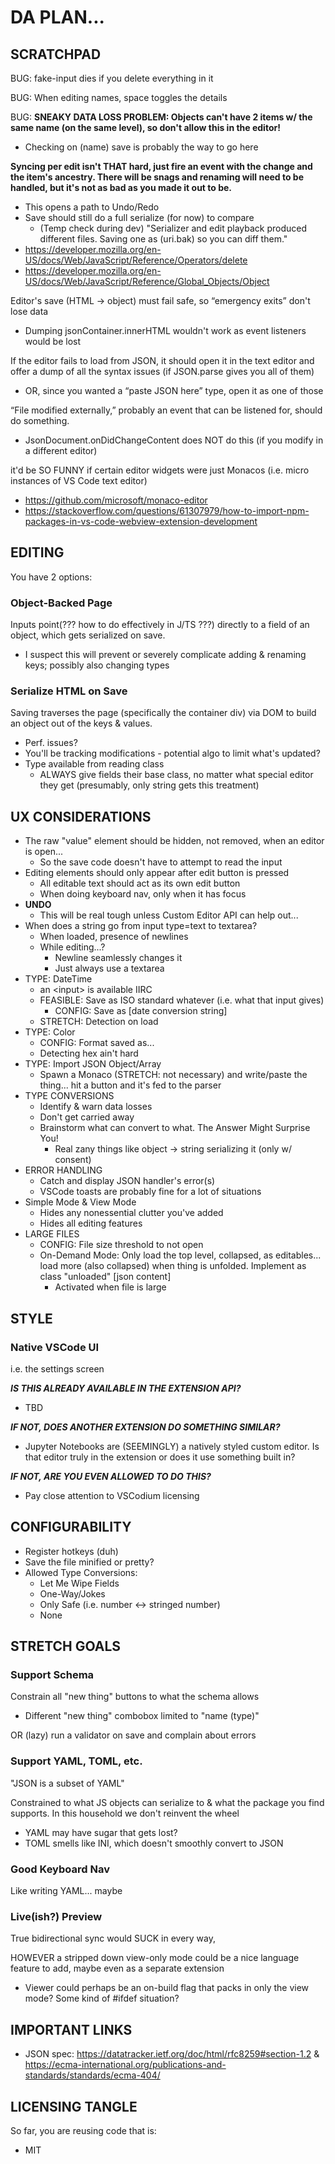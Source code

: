 # DA PLAN...

## SCRATCHPAD

BUG: fake-input dies if you delete everything in it

BUG: When editing names, space toggles the details

BUG: **SNEAKY DATA LOSS PROBLEM: Objects can't have 2 items w/ the same name (on the same level), so don't allow this in the editor!**

- Checking on (name) save is probably the way to go here

**Syncing per edit isn't THAT hard, just fire an event with the change and the item's ancestry. There will be snags and renaming will need to be handled, but it's not as bad as you made it out to be.**

- This opens a path to Undo/Redo
- Save should still do a full serialize (for now) to compare
  - (Temp check during dev) "Serializer and edit playback produced different files. Saving one as (uri.bak) so you can diff them."
- https://developer.mozilla.org/en-US/docs/Web/JavaScript/Reference/Operators/delete
- https://developer.mozilla.org/en-US/docs/Web/JavaScript/Reference/Global_Objects/Object

Editor's save (HTML -> object) must fail safe, so “emergency exits” don't lose data

- Dumping jsonContainer.innerHTML wouldn't work as event listeners would be lost

If the editor fails to load from JSON, it should open it in the text editor and offer a dump of all the syntax issues (if JSON.parse gives you all of them)

- OR, since you wanted a “paste JSON here” type, open it as one of those

“File modified externally,” probably an event that can be listened for, should do something.

- JsonDocument.onDidChangeContent does NOT do this (if you modify in a different editor)

it'd be SO FUNNY if certain editor widgets were just Monacos (i.e. micro instances of VS Code text editor)

- https://github.com/microsoft/monaco-editor
- https://stackoverflow.com/questions/61307979/how-to-import-npm-packages-in-vs-code-webview-extension-development

## EDITING

You have 2 options:

### Object-Backed Page

Inputs point(??? how to do effectively in J/TS ???) directly to a field of an object, which gets serialized on save.

- I suspect this will prevent or severely complicate adding & renaming keys; possibly also changing types

### Serialize HTML on Save

Saving traverses the page (specifically the container div) via DOM to build an object out of the keys & values.

- Perf. issues?
- You'll be tracking modifications - potential algo to limit what's updated?
- Type available from reading class
  - ALWAYS give fields their base class, no matter what special editor they get (presumably, only string gets this treatment)

## UX CONSIDERATIONS

- The raw "value" element should be hidden, not removed, when an editor is open...
  - So the save code doesn't have to attempt to read the input
- Editing elements should only appear after edit button is pressed
  - All editable text should act as its own edit button
  - When doing keyboard nav, only when it has focus
- **UNDO**
  - This will be real tough unless Custom Editor API can help out...
- When does a string go from input type=text to textarea?
  - When loaded, presence of newlines
  - While editing...?
    - Newline seamlessly changes it
    - Just always use a textarea
- TYPE: DateTime
  - an \<input\> is available IIRC
  - FEASIBLE: Save as ISO standard whatever (i.e. what that input gives)
    - CONFIG: Save as [date conversion string]
  - STRETCH: Detection on load
- TYPE: Color
  - CONFIG: Format saved as...
  - Detecting hex ain't hard
- TYPE: Import JSON Object/Array
  - Spawn a Monaco (STRETCH: not necessary) and write/paste the thing... hit a button and it's fed to the parser
- TYPE CONVERSIONS
  - Identify & warn data losses
  - Don't get carried away
  - Brainstorm what can convert to what. The Answer Might Surprise You!
    - Real zany things like object -> string serializing it (only w/ consent)
- ERROR HANDLING
  - Catch and display JSON handler's error(s)
  - VSCode toasts are probably fine for a lot of situations
- Simple Mode & View Mode
  - Hides any nonessential clutter you've added
  - Hides all editing features
- LARGE FILES
  - CONFIG: File size threshold to not open
  - On-Demand Mode: Only load the top level, collapsed, as editables... load more (also collapsed) when thing is unfolded. Implement as class "unloaded" [json content]
    - Activated when file is large

## STYLE

### Native VSCode UI

i.e. the settings screen

**_IS THIS ALREADY AVAILABLE IN THE EXTENSION API?_**

- TBD

**_IF NOT, DOES ANOTHER EXTENSION DO SOMETHING SIMILAR?_**

- Jupyter Notebooks are (SEEMINGLY) a natively styled custom editor. Is that editor truly in the extension or does it use something built in?

**_IF NOT, ARE YOU EVEN ALLOWED TO DO THIS?_**

- Pay close attention to VSCodium licensing

## CONFIGURABILITY

- Register hotkeys (duh)
- Save the file minified or pretty?
- Allowed Type Conversions:
  - Let Me Wipe Fields
  - One-Way/Jokes
  - Only Safe (i.e. number <-> stringed number)
  - None

## STRETCH GOALS

### Support Schema

Constrain all "new thing" buttons to what the schema allows

- Different "new thing" combobox limited to "name (type)"

OR (lazy) run a validator on save and complain about errors

### Support YAML, TOML, etc.

"JSON is a subset of YAML"

Constrained to what JS objects can serialize to & what the package you find supports. In this household we don't reinvent the wheel

- YAML may have sugar that gets lost?
- TOML smells like INI, which doesn't smoothly convert to JSON

### Good Keyboard Nav

Like writing YAML... maybe

### Live(ish?) Preview

True bidirectional sync would SUCK in every way,

HOWEVER a stripped down view-only mode could be a nice language feature to add, maybe even as a separate extension

- Viewer could perhaps be an on-build flag that packs in only the view mode? Some kind of #ifdef situation?

## IMPORTANT LINKS

- JSON spec: https://datatracker.ietf.org/doc/html/rfc8259#section-1.2 & https://ecma-international.org/publications-and-standards/standards/ecma-404/

## LICENSING TANGLE

So far, you are reusing code that is:

- MIT
